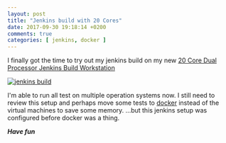 ```yaml
---
layout: post
title: "Jenkins build with 20 Cores"
date: 2017-09-30 19:18:14 +0200
comments: true
categories: [ jenkins, docker ] 
---
```

I finally got the time to try out my jenkins build on my new <a href="http://stafwag.github.io/blog/blog/2017/09/16/20-core-dual-processor-jenkins-build-workstation/">20 Core Dual Processor Jenkins Build Workstation</a>

[![jenkins build](https://img.youtube.com/vi/BNn9absXkE8/0.jpg)](https://www.youtube.com/watch?v=BNn9absXkE8)

I'm able to run all test on multiple operation systems now. I still need to review this setup and perhaps move some tests to <a href="https://www.docker.io">docker</a> instead of the virtual machines to save some memory. ...but this jenkins setup was configured before docker was a thing.

***Have fun*** 

